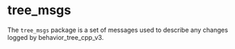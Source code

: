 # tree_msgs

The `tree_msgs` package is a set of messages used to describe any changes logged by behavior_tree_cpp_v3.
